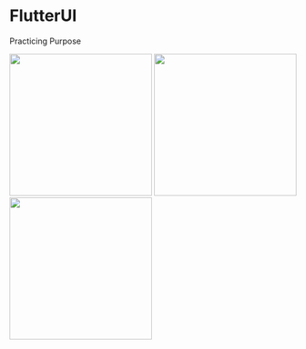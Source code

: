 # FlutterUI



Practicing Purpose

<img src="Chimpmusic/assets/png1.png" width="250"> <img src="Chimpmusic/assets/png2.png" width="250"> <img src="Chimpmusic/assets/png3.png" width="250"> 
